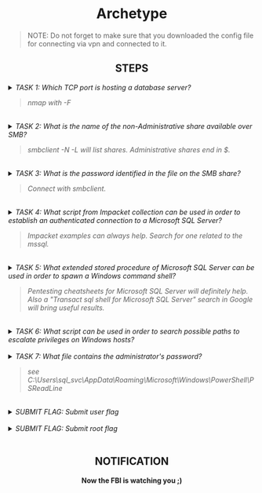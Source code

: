 <h1 align="center">Archetype</h1>

> NOTE: Do not forget to make sure that you downloaded the config file for connecting via vpn and connected to it. 

<h2 align="center">STEPS</h2>

<details> 
    <summary>
        <i>TASK 1: Which TCP port is hosting a database server?</i>
        <blockquote><i>nmap with -F</i></blockquote>
    </summary><br>
    <b>1433</b>
</details><br>

<details> 
    <summary>
        <i>TASK 2: What is the name of the non-Administrative share available over SMB?</i>
        <blockquote><i>smbclient -N -L will list shares. Administrative shares end in $.</i></blockquote>
    </summary><br>
    <b>backups</b>
</details><br>

<details> 
    <summary>
        <i>TASK 3: What is the password identified in the file on the SMB share?</i>
        <blockquote><i>Connect with smbclient.</i></blockquote>
    </summary><br>
    <b>M3g4c0rp123</b>
</details><br>

<details> 
    <summary>
        <i>TASK 4: What script from Impacket collection can be used in order to establish an authenticated connection to a Microsoft SQL Server?</i>
        <blockquote><i>Impacket examples can always help. Search for one related to the mssql.</i></blockquote>
    </summary><br>
    <b>mssqlclient.py</b>
</details><br>

<details> 
    <summary>
        <i>TASK 5: What extended stored procedure of Microsoft SQL Server can be used in order to spawn a Windows command shell?</i>
        <blockquote><i>Pentesting cheatsheets for Microsoft SQL Server will definitely help. Also a "Transact sql shell for Microsoft SQL Server" search in Google will bring useful results.</i></blockquote>
    </summary><br>
    <b>xp_cmdshell</b>
</details><br>

<details> 
    <summary>
        <i>TASK 6: What script can be used in order to search possible paths to escalate privileges on Windows hosts?</i>
    </summary><br>
    <b>winpeas</b>
</details><br>

<details> 
    <summary>
        <i>TASK 7: What file contains the administrator's password?</i>
        <blockquote><i>see C:\Users\sql_svc\AppData\Roaming\Microsoft\Windows\PowerShell\PSReadLine</i></blockquote>
    </summary><br>
    <b>ConsoleHost_history.txt</b>
</details><br>

<details> 
    <summary>
        <i>SUBMIT FLAG: Submit user flag</i>
    </summary><br>
    <b>connect to mssql via mssqlclient.py (Iampacket). Next using xp_cmdshell get nc64.exe and run it for reverse shellon your machine with runner nc</b>
</details><br>

<details> 
    <summary>
        <i>SUBMIT FLAG: Submit root flag</i>
    </summary><br>
    <b>auth as administrator via psexec.py (Iampacket) and find root.txt</b>
</details><br>


<h2 align="center">NOTIFICATION</h2>
<p align="center"><b>Now the FBI is watching you ;)</b></p>
